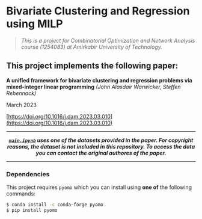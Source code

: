 # Bivariate Clustering and Regression using MILP
> *This is a project for Combinatorial Optimization and Network Analysis course (1254083) at Amirkabir University of Technology.*


## This project implements the following paper:

**A unified framework for bivariate clustering and regression problems via mixed-integer linear programming** *(John Alasdair Warwicker, Steffen Rebennack)*

March 2023

[https://doi.org/10.1016/j.dam.2023.03.010](https://doi.org/10.1016/j.dam.2023.03.010)

---
<p align="center">
<i><b><a href="./main.ipynb"><code>main.ipynb</code></a> uses one of the datasets provided in the paper. For copyright reasons, the dataset is not included in this repository. To access the data you can contact the original authores of the paper.
</b></i>
</p>

---

### Dependencies
This project requires `pyomo` which you can install using **one of** the following commands:
```bash
$ conda install -c conda-forge pyomo
$ pip install pyomo
```
